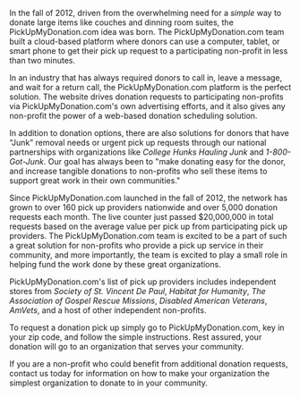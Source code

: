 In the fall of 2012, driven from the overwhelming need for a *simple* way to donate large items like couches and dinning room suites, the PickUpMyDonation.com idea was born. The PickUpMyDonation.com team built a cloud-based platform where donors can use a computer, tablet, or smart phone to get their pick up request to a participating non-profit in less than two minutes. 

In an industry that has always required donors to call in, leave a message, and wait for a return call, the PickUpMyDonation.com platform is the perfect solution. The website drives donation requests to participating non-profits via PickUpMyDonation.com's own advertising efforts, and it also gives any non-profit the power of a web-based donation scheduling solution.

In addition to donation options, there are also solutions for donors that have “Junk” removal needs or urgent pick up requests through our national partnerships with organizations like *College Hunks Hauling Junk* and *1-800-Got-Junk*. Our goal has always been to "make donating easy for the donor, and increase tangible donations to non-profits who sell these items to support great work in their own communities."
 
Since PickUpMyDonation.com launched in the fall of 2012, the network has grown to over 160 pick up providers nationwide and over 5,000 donation requests each month. The live counter just passed $20,000,000 in total requests based on the average value per pick up from participating pick up providers. The PickUpMyDonation.com team is excited to be a part of such a great solution for non-profits who provide a pick up service in their community, and more importantly, the team is excited to play a small role in helping fund the work done by these great organizations.
 
PickUpMyDonation.com's list of pick up providers includes independent stores from *Society of St. Vincent De Paul*, *Habitat for Humanity*, *The Association of Gospel Rescue Missions*, *Disabled American Veterans*, *AmVets*, and a host of other independent non-profits.

To request a donation pick up simply go to PickUpMyDonation.com, key in your zip code, and follow the simple instructions. Rest assured, your donation will go to an organization that serves your community.
 
If you are a non-profit who could benefit from additional donation requests, contact us today for information on how to make your organization the simplest organization to donate to in your community.
